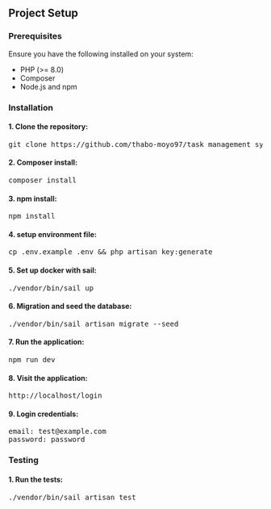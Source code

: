 ## Project Setup

### Prerequisites

Ensure you have the following installed on your system:

- PHP (>= 8.0)
- Composer
- Node.js and npm

### Installation
#### 1. Clone the repository:
<pre>git clone https://github.com/thabo-moyo97/task_management_system.git </pre>

#### 2. Composer install:
<pre>composer install </pre>

#### 3. npm install:
<pre>npm install </pre>

#### 4. setup environment file:
<pre>cp .env.example .env && php artisan key:generate</pre>

#### 5. Set up docker with sail:
<pre>./vendor/bin/sail up</pre>

#### 6. Migration and seed the database:
<pre>./vendor/bin/sail artisan migrate --seed</pre>

#### 7. Run the application:
<pre>npm run dev</pre>

#### 8. Visit the application:
<pre>http://localhost/login</pre>

#### 9. Login credentials:
<pre>
email: test@example.com
password: password
</pre>

### Testing
#### 1. Run the tests:
<pre>./vendor/bin/sail artisan test</pre>